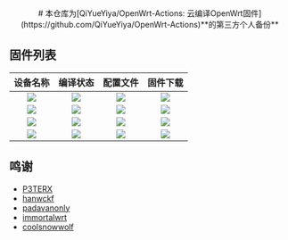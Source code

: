<div align="center">
# 本仓库为[QiYueYiya/OpenWrt-Actions: 云编译OpenWrt固件](https://github.com/QiYueYiya/OpenWrt-Actions)**的第三方个人备份**
</div>


## 固件列表
| 设备名称 | 编译状态 | 配置文件 | 固件下载 |
| :-------------: | :-------------: | :-------------: | :-------------: |
| [![](https://img.shields.io/badge/immortalwrt-360T7-32C955.svg?logo=openwrt)](https://github.com/QiYueYiya/OpenWrt-Actions/blob/main/.github/workflows/360T7.yml) | [![](https://github.com/QiYueYiya/OpenWrt-Actions/actions/workflows/360T7.yml/badge.svg)](https://github.com/QiYueYiya/OpenWrt-Actions/actions/workflows/360T7.yml) | [![](https://img.shields.io/badge/编译-配置-orange.svg?logo=apache-spark)](https://github.com/QiYueYiya/OpenWrt-Actions/blob/main/360T7/.config) | [![](https://img.shields.io/badge/下载-链接-blueviolet.svg?logo=hack-the-box)](https://github.com/QiYueYiya/OpenWrt-Actions/releases/tag/360T7) |
| [![](https://img.shields.io/badge/immortalwrt-RAX3000Me-32C955.svg?logo=openwrt)](https://github.com/QiYueYiya/OpenWrt-Actions/blob/main/.github/workflows/RAX3000Me.yml) | [![](https://github.com/QiYueYiya/OpenWrt-Actions/actions/workflows/RAX3000Me.yml/badge.svg)](https://github.com/QiYueYiya/OpenWrt-Actions/actions/workflows/XRAX3000Me.yml) | [![](https://img.shields.io/badge/编译-配置-orange.svg?logo=apache-spark)](https://github.com/QiYueYiya/OpenWrt-Actions/blob/main/RAX3000Me/.config) | [![](https://img.shields.io/badge/下载-链接-blueviolet.svg?logo=hack-the-box)](https://github.com/QiYueYiya/OpenWrt-Actions/releases/tag/RAX3000Me) |
| [![](https://img.shields.io/badge/immortalwrt-X64_23.05-32C955.svg?logo=openwrt)](https://github.com/QiYueYiya/OpenWrt-Actions/blob/main/.github/workflows/immortalwrt-23.yml) | [![](https://github.com/QiYueYiya/OpenWrt-Actions/actions/workflows/immortalwrt-23.yml/badge.svg)](https://github.com/QiYueYiya/OpenWrt-Actions/actions/workflows/immortalwrt-23.yml) | [![](https://img.shields.io/badge/编译-配置-orange.svg?logo=apache-spark)](https://github.com/QiYueYiya/OpenWrt-Actions/blob/main/immortalwrt-23/.config) | [![](https://img.shields.io/badge/下载-链接-blueviolet.svg?logo=hack-the-box)](https://github.com/QiYueYiya/OpenWrt-Actions/releases/tag/immortalwrt-23) |
| [![](https://img.shields.io/badge/immortalwrt-X64_24.10-32C955.svg?logo=openwrt)](https://github.com/QiYueYiya/OpenWrt-Actions/blob/main/.github/workflows/immortalwrt-24.yml) | [![](https://github.com/QiYueYiya/OpenWrt-Actions/actions/workflows/immortalwrt-24.yml/badge.svg)](https://github.com/QiYueYiya/OpenWrt-Actions/actions/workflows/immortalwrt-24.yml) | [![](https://img.shields.io/badge/编译-配置-orange.svg?logo=apache-spark)](https://github.com/QiYueYiya/OpenWrt-Actions/blob/main/immortalwrt-24/.config) | [![](https://img.shields.io/badge/下载-链接-blueviolet.svg?logo=hack-the-box)](https://github.com/QiYueYiya/OpenWrt-Actions/releases/tag/immortalwrt-24) |


## 鸣谢
- [P3TERX](https://github.com/P3TERX)
- [hanwckf](https://github.com/hanwckf)
- [padavanonly](https://github.com/padavanonly)
- [immortalwrt](https://github.com/immortalwrt)
- [coolsnowwolf](https://github.com/coolsnowwolf)
